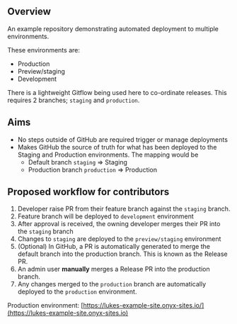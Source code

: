 Overview
---

An example repository demonstrating automated deployment to multiple environments.

These environments are:

* Production
* Preview/staging
* Development

There is a lightweight Gitflow being used here to co-ordinate releases. This requires
2 branches; `staging` and `production`.

Aims
---

* No steps outside of GitHub are required trigger or manage deployments
* Makes GitHub the source of truth for what has been deployed to the Staging and Production environments. The mapping would be
  * Default branch `staging` => Staging
  * Production branch `production` => Production


Proposed workflow for contributors
---

1. Developer raise PR from their feature branch against the `staging` branch.
2. Feature branch will be deployed to `development` environment
3. After approval is received, the owning developer merges their PR into the `staging` branch
4. Changes to `staging` are deployed to the `preview/staging` environment
5. (Optional) In GitHub, a PR is automatically generated to merge the default branch into the production branch. This is known as the Release PR.
6. An admin user **manually** merges a Release PR into the production branch.
7. Any changes merged to the `production` branch are automatically deployed to the `production` environment.


Production environment:
[https://lukes-example-site.onyx-sites.io/](https://lukes-example-site.onyx-sites.io)
